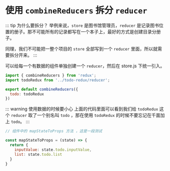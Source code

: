 # 使用 `combineReducers` 拆分 `reducer`

::: tip 为什么要拆分？
举例来说，`store` 是图书馆管理员，`reducer` 是记录图书位置的册子。那不可能所有的记录都写在一个本子上，最好的方式是创建目录分册子。

同理，我们不可能把一整个项目的 `store` 全部写到一个 `reducer` 里面，所以就需要拆分开来。
:::

可以给每一个有数据的组件单独创建一个 `reducer`，然后在 store.js 下统一引入。

```js {5}
import { combineReducers } from 'redux';
import todoRedux from '../todo-redux/reducer';

export default combineReducers({
  todo: todoRedux
})
```

::: warning 使用数据的时候要小心
上面的代码里面可以看到我们给 `todoRedux` 这个 `reducer` 取了一个别名叫 `todo` ，那在使用 `todoRedux` 的时候不要忘记在千面加上 `todo`。
:::

```js {5,6}
// 组件中的 mapStateToProps 方法 ，这是一段测试

const mapStateToProps = (state) => {
  return {
    inputValue: state.todo.inputValue,
    list: state.todo.list
  }
}
```